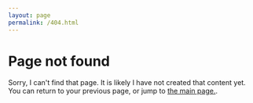 ```yaml
---
layout: page
permalink: /404.html
---
```


# Page not found

Sorry, I can't find that page. It is likely I have not created that content yet. You can return to your previous page, or jump to <a href="{{ site.baseurl }}/index.html">the main page.</a>.
